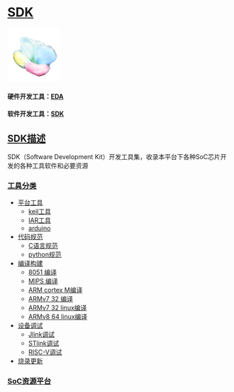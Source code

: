﻿# [SDK](https://github.com/sochub/SDK) 
[![sites](SoC/SoC.png)](http://www.qitas.cn) 
#### 硬件开发工具：[EDA](https://github.com/sochub/EDA)
#### 软件开发工具：[SDK](https://github.com/sochub/SDK)

## [SDK描述](https://github.com/sochub/SDK/wiki) 

SDK（Software Development Kit）开发工具集，收录本平台下各种SoC芯片开发的各种工具软件和必要资源

### [工具分类](https://github.com/sochub/SDK)

* [平台工具](https://github.com/sochub/IDE)
    * [keil工具](https://github.com/sochub/keil)
    * [IAR工具](https://github.com/sochub/IAR)
    * [arduino](https://github.com/sochub/arduino)
* [代码规范](https://github.com/sochub/lint)
    * [C语言规范](https://github.com/sochub/Pclint)
    * [python规范](https://github.com/sochub/Pylint)
* [编译构建](https://github.com/sochub/compiler)
    * [8051 编译](https://github.com/sochub/SDCC)
    * [MIPS 编译](https://github.com/sochub/xtensa)
    * [ARM cortex M编译](https://github.com/sochub/arm-none-eabi)
    * [ARMv7 32 编译](https://github.com/sochub/arm-eabi)
    * [ARMv7 32 linux编译](https://github.com/sochub/arm-linux-eabi)
    * [ARMv8 64 linux编译](https://github.com/sochub/aarch-linux)
* [设备调试](https://github.com/sochub/debug)
    * [Jlink调试](https://github.com/sochub/Jlink)  
    * [STlink调试](https://github.com/sochub/STlink)  
    * [RISC-V调试](https://github.com/sochub/RISC-V-debug)  
* [烧录更新](https://github.com/sochub/image)

###  [SoC资源平台](https://github.com/sochub)
